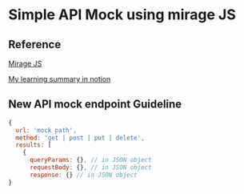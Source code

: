 # Simple API Mock using mirage JS

## Reference

[Mirage JS](https://miragejs.com/)

[My learning summary in notion](https://hanssagita.notion.site/MirageJs-4268ccd1d1414ec19ab90f8e78115ac2)



## New API mock endpoint Guideline

```js
{
  url: 'mock path',
  method: 'get | post | put | delete',
  results: [
    {
      queryParams: {}, // in JSON object
      requestBody: {}, // in JSON object
      response: {} // in JSON object
}
```